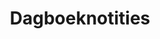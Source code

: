 ---
title: Dagboeknotities
slug : dagboeknotities
description: "In deze opdracht staat de verwondering centraal. In de briefing staat: 'laat je verwonderen door de kleine dingen en gebeurtenissen rond je. Kijk door een lens zoals een kind en ontdek de wereld om je heen'"
type: intern
members:
    - name : Gert-Jan De Baets
      major: Crossmedia-ontwerp
      minor: Photo Design
      academic-year: 2de jaar
thumbnail:
    url: "thumb_800x400.png"
    alt: ""
    height: 1
    width: 2
    text-color: "333333"
    background-color: "333333"
media:
    - url : "1.png"
      type: image
    - url : "2.png"
      type: image
    - url : "3.png"
      type: image
    - url : "4.png"
      type: image
    - url : "5.png"
      type: image
    - url : "6.png"
      type: image
    - url : "7.png"
      type: image
    - url : "8.png"
      type: image
    - url : "9.png"
      type: image
    - url : "10.png"
      type: image
    - url : "11.png"
      type: image
    - url : "12.png"
      type: image
    - url : "13.png"
      type: image
    - url : "14.png"
      type: image
    - url : "15.png"
      type: image
    - url : "16.png"
      type: image
    - url : "17.png"
      type: image
    - url : "18.png"
      type: image
    - url : "19.png"
      type: image
    - url : "20.png"
      type: image
created: 20/01/2017
order: 3
---
